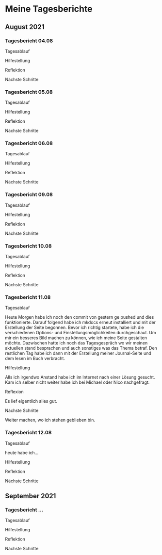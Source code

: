 # Meine Tagesberichte

## August 2021

### Tagesbericht 04.08

Tagesablauf

Hilfestellung

Reflektion

Nächste Schritte

### Tagesbericht 05.08

Tagesablauf

Hilfestellung

Reflektion

Nächste Schritte

### Tagesbericht 06.08

Tagesablauf

Hilfestellung

Reflektion

Nächste Schritte

### Tagesbericht 09.08

Tagesablauf

Hilfestellung

Reflektion

Nächste Schritte

### Tagesbericht 10.08

Tagesablauf

Hilfestellung

Reflektion

Nächste Schritte

### Tagesbericht 11.08

Tagesablauf

Heute Morgen habe ich noch den commit von gestern ge pushed und dies funktionierte. Darauf folgend habe ich mkdocs erneut installiert und mit der Erstellung der Seite begonnen. Bevor ich richtig startete, habe ich die verschiedenen Options- und Einstellungsmöglichkeiten durchgeschaut. Um mir ein besseres Bild machen zu können, wie ich meine Seite gestalten möchte. Dazwischen hatte ich noch das Tagesgespräch wo wir meinen aktuellen stand besprachen und auch sonstiges was das Thema betraf. Den restlichen Tag habe ich dann mit der Erstellung meiner Journal-Seite und dem lesen im Buch verbracht.

Hilfestellung

Alls ich irgendwo Anstand habe ich im Internet nach einer Lösung gesucht. Kam ich selber nicht weiter habe ich bei Michael oder Nico nachgefragt.

Reflexion

Es lief eigentlich alles gut.

Nächste Schritte

Weiter machen, wo ich stehen geblieben bin.

### Tagesbericht 12.08

Tagesablauf

heute habe ich...

Hilfestellung

Reflektion

Nächste Schritte


## September 2021

### Tagesbericht ...

Tagesablauf

Hilfestellung

Reflektion

Nächste Schritte
